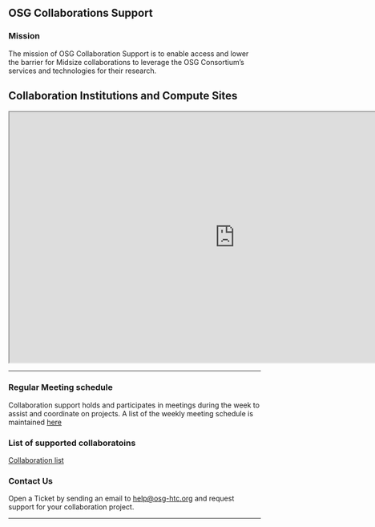 ## OSG Collaborations Support


### Mission

The mission of OSG Collaboration Support is to enable access and lower the barrier for Midsize collaborations to leverage
the OSG Consortium’s services and technologies for their research. 

## Collaboration Institutions and Compute Sites

<iframe src="https://osg-htc.org/organization/iframe.html" height="500" width="900" allow="fullscreen"></iframe>

***

### Regular Meeting schedule

Collaboration support holds and participates in meetings during the week to assist and coordinate on projects. A list of the weekly meeting schedule is maintained [here](misc/meeting-schedule.md)

### List of supported collaboratoins

[Collaboration list](projects/project-list.md)

### Contact Us

Open a Ticket by sending an email to [help@osg-htc.org](mailto:help@osg-htc.org) and request support for your collaboration project.

***



